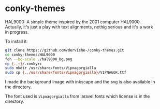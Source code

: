 conky-themes
============

HAL9000:
A simple theme inspired by the 2001 computer HAL9000.
Actually, it's just a play with text alignments, nothig serious and it's a work in progress.

To install it:
```bash
git clone https://github.com/dervishe-/conky-themes.git
cd conky-themes/HAL9000
feh --bg-scale ./hal9000_bg.png
cp {.,~}/.conkyrc
sudo mkdir /usr/share/fonts/Vipnagorgialla
sudo cp {.,/usr/share/fonts/Vipnagorgialla}/VIPNAGOR.ttf 
```
I made the background image with inkscape and the svg is also available in the directory.

The font used is `Vipnagorgialla` from laravel fonts which license is in the directory.
